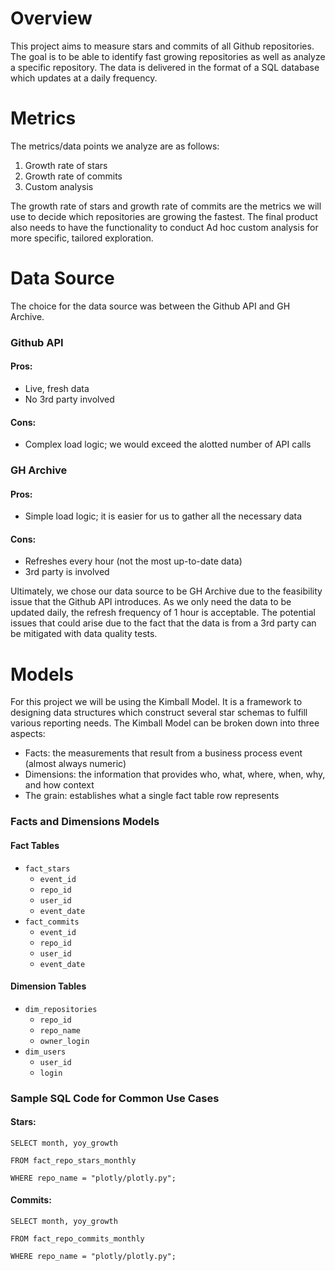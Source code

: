 # Overview
This project aims to measure stars and commits of all Github repositories. The goal is to be able to identify fast growing repositories as well as analyze a specific repository. The data is delivered in the format of a SQL database which updates at a daily frequency.

# Metrics

The metrics/data points we analyze are as follows:

1. Growth rate of stars
2. Growth rate of commits
3. Custom analysis

The growth rate of stars and growth rate of commits are the metrics we will use to decide which repositories are growing the fastest. The final product also needs to have the functionality to conduct Ad hoc custom analysis for more specific, tailored exploration.

# Data Source
The choice for the data source was between the Github API and GH Archive.

### Github API
#### Pros:
* Live, fresh data
* No 3rd party involved
  
#### Cons:
* Complex load logic; we would exceed the alotted number of API calls

### GH Archive
#### Pros:
*  Simple load logic; it is easier for us to gather all the necessary data

#### Cons:
*  Refreshes every hour (not the most up-to-date data)
*  3rd party is involved

Ultimately, we chose our data source to be GH Archive due to the feasibility issue that the Github API introduces. As we only need the data to be updated daily, the refresh frequency of 1 hour is acceptable. The potential issues that could arise due to the fact that the data is from a 3rd party can be mitigated with data quality tests.

# Models

For this project we will be using the Kimball Model. It is a framework to designing data structures which construct several star schemas to fulfill various reporting needs. The Kimball Model can be broken down into three aspects:
* Facts: the measurements that result from a business process event (almost always numeric)
* Dimensions: the information that provides who, what, where, when, why, and how context
* The grain: establishes what a single fact table row represents

### Facts and Dimensions Models
#### Fact Tables
* `fact_stars`
  * `event_id`
  * `repo_id`
  * `user_id`
  * `event_date`
* `fact_commits`
  * `event_id`
  * `repo_id`
  * `user_id`
  * `event_date`

#### Dimension Tables
* `dim_repositories`
  * `repo_id`
  * `repo_name`
  * `owner_login`
* `dim_users`
  * `user_id`
  * `login`

 
### Sample SQL Code for Common Use Cases
#### Stars:
```
SELECT month, yoy_growth

FROM fact_repo_stars_monthly

WHERE repo_name = "plotly/plotly.py";
```

#### Commits:
```
SELECT month, yoy_growth

FROM fact_repo_commits_monthly

WHERE repo_name = "plotly/plotly.py";
```

